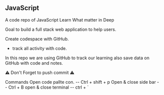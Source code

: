 ## JavaScript
A code repo of JavaScript Learn What matter in Deep

Goal to build a full stack web application to help users.

Create codespace with GitHub.
* track all activity with code.

In this repo we are using GitHub to track our learning also save data on GitHub with code and notes.

⚠️ Don't Forget to push commit ⚠️

Commands
Open code pallte con. -- Ctrl + shift + p
Open & close side bar -- Ctrl + B
open & close terminal -- ctrl + `


